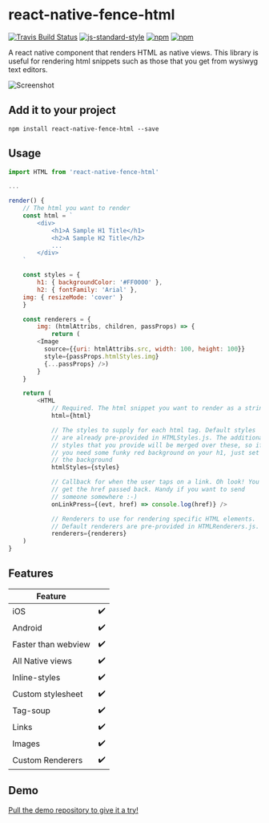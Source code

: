 # react-native-fence-html

[![Travis Build Status](https://img.shields.io/travis/Thomas101/react-native-fence-html.svg)](http://travis-ci.org/Thomas101/react-native-fence-html)
[![js-standard-style](https://img.shields.io/badge/code%20style-standard-brightgreen.svg)](http://standardjs.com/)
[![npm](https://img.shields.io/npm/v/react-native-fence-html.svg?maxAge=2592000)](https://www.npmjs.com/package/react-native-fence-html)
[![npm](https://img.shields.io/npm/l/react-native-fence-html.svg?maxAge=2592000)](https://github.com/Thomas101/react-native-fence-html/blob/master/LICENSE)

A react native component that renders HTML as native views. This library is useful for rendering html snippets such as those that you get from wysiwyg text editors.

![Screenshot](https://raw.githubusercontent.com/Thomas101/react-native-fence-html/master/gh-images/preview.jpg "Screenshot")

## Add it to your project
```
npm install react-native-fence-html --save
```

## Usage

```js
import HTML from 'react-native-fence-html'

...

render() {
	// The html you want to render
	const html = `
		<div>
			<h1>A Sample H1 Title</h1>
			<h2>A Sample H2 Title</h2>
			...
		</div>
	`

	const styles = {
		h1: { backgroundColor: '#FF0000' },
		h2: { fontFamily: 'Arial' },
    img: { resizeMode: 'cover' }
	}

	const renderers = {
	 	img: (htmlAttribs, children, passProps) => {
	 		return (
        <Image
          source={{uri: htmlAttribs.src, width: 100, height: 100}}
          style={passProps.htmlStyles.img}
          {...passProps} />)
	 	}
	}

	return (
		<HTML
			// Required. The html snippet you want to render as a string
			html={html}

			// The styles to supply for each html tag. Default styles
			// are already pre-provided in HTMLStyles.js. The additional
			// styles that you provide will be merged over these, so if
			// you need some funky red background on your h1, just set
			// the background
			htmlStyles={styles}

			// Callback for when the user taps on a link. Oh look! You
			// get the href passed back. Handy if you want to send
			// someone somewhere :-)
			onLinkPress={(evt, href) => console.log(href)} />

			// Renderers to use for rendering specific HTML elements.
			// Default renderers are pre-provided in HTMLRenderers.js.
			renderers={renderers}
	)
}
```

## Features

| Feature | |
| ------------- | ------------- |
| iOS  | ✔️ |
| Android  | ✔️ |
| Faster than webview  | ✔️ |
| All Native views  | ✔️ |
| Inline-styles  | ✔️ |
| Custom stylesheet  | ✔️ |
| Tag-soup  | ✔️ |
| Links  | ✔️ |
| Images  | ✔️ |
| Custom Renderers  | ✔️ |


## Demo

[Pull the demo repository to give it a try!](https://github.com/Thomas101/react-native-fence-html-demo)
